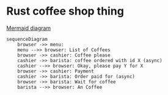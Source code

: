 # Rust coffee shop thing


[Mermaid diagram](https://mermaidjs.github.io/mermaid-live-editor/)
```mermaid
sequenceDiagram
    browser ->> menu:
    menu -->> browser: List of Coffees
    browser ->> cashier: Coffee please
    cashier ->> barista: coffee ordered with id X (async)
    cashier -->> browser: Okay, please pay Y for X
    browser ->> cashier: Payment
    cashier ->> barista: Order paid for (async)
    browser ->> barista: Wait for coffee
    barista -->> browser: An Coffee
```